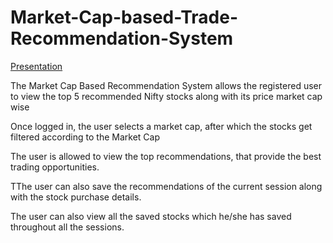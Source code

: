 # Market-Cap-based-Trade-Recommendation-System

[Presentation](https://www.canva.com/design/DAFMjvZAx_Q/ksRANQS7Ies2Pjq8kv3ACg/view?utm_content=DAFMjvZAx_Q&utm_campaign=designshare&utm_medium=link&utm_source=publishsharelink)

The Market Cap Based Recommendation System allows the registered user to view the top 5 recommended Nifty stocks along with its price market cap wise

Once logged in, the user selects a market cap, after which the stocks get filtered according to the Market Cap

The user is allowed to view the top recommendations, that provide the best trading opportunities. 

TThe user can also save the recommendations of the current session along with the stock purchase details.

The user can also view all the saved stocks which he/she has saved throughout all the sessions.
